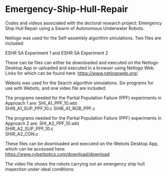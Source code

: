 # Emergency-Ship-Hull-Repair
Codes and videos associated with the doctoral research project: Emergency Ship Hull Repair using a Swarm of Autonomous Underwater Robots.

Netlogo was used for the Self-assembly algorithm simulations. Two files are included:

ESHR SA Experiment 1 and ESHR SA Experiment 2

These can be files can either be downloaded and executed on the Netlogo Desktop App or uploaded and executed in a browser using Netlogo Web. Links for which can be found here: https://www.netlogoweb.org/

Webots was used for the Search algorithm simulations. Six programs for use with Webots, and one video file are included:

The programs needed for the Partial Population Failure (PPF) experiments in Approach 1 are:
SHI_A1_PPF_10.wbt	
SHIR_A1_SUP_PPF_10.c
SHIR_A1_ROB_PPF.c

The programs needed for the Partial Population Failure (PPF) experiments in Approach 2 are:
SHI_A2_PPF_10.wbt	
SHIR_A2_SUP_PPF_10.c	
SHIR_A2_CON.c

These files can be downloaded and executed on the Webots Desktop App, which can be accessed here: https://www.cyberbotics.com/download/download

The video file shows the robots carrying out an emergency ship hull inspection under ideal conditions: 
